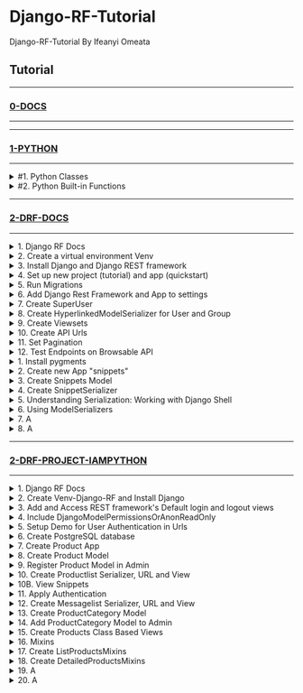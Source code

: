 # Django-RF-Tutorial

Django-RF-Tutorial By Ifeanyi Omeata

## Tutorial

---

### [0-DOCS](https://github.com/iomeata/Django-RF-Tutorial/blob/main/DOCS.md)

---

---

### [1-PYTHON](#)

---

<details>
  <summary>#1. Python Classes</summary>

######################################
######################################
######################################

<details>
  <summary>1. Simple Python Class</summary>

```python
class Person:
  pass

p1 = Person()
p2 = Person()

p1.name = "Bob"
p1.age = 30

p2.name = "Henry"
p2.age = 25

print(p1.name, p1.age) #Bob 30
print(p2.name, p2.age) #Henry 25

```

</details>

<details>
  <summary>2. Class Initializer</summary>

```python
class Person:
  def __init__(self, name, age):
    self.name = name
    self.age = age

p1 = Person("Brad", 32)
p2 = Person("Tommy", 21)

print(p1.name, p1.age) #Brad 32
print(p2.name, p2.age) #Tommy 21

```

</details>

<details>
  <summary>3. Class Attributes</summary>

```python
class Person:
  email = "mymail@example.com"

  def __init__(self, name, age):
    self.name = name
    self.age = age

p1 = Person("Brad", 32)
p2 = Person("Tommy", 21)

print(p1.name, p1.age, p1.email) #Brad 32 mymail@example.com
print(p2.name, p2.age, p2.email) #Tommy 21 mymail@example.com
```

</details>

<details>
  <summary>4. Class Methods</summary>

```python
class Person:
  email = "mymail@example.com"

  def __init__(self, name, age, email):
    self.name = name
    self.age = age
    self.email = email

  def print_info(self):
    print(f'My name is {self.name}, I am {self.age} years old, and my email is {self.email}.')

p1 = Person("Brad", 32, "brad@example.com")
p1.print_info()
#My name is Brad, I am 32 years old, and my email is brad@example.com.
```

</details>

<details>
  <summary>5. Class Inheritance</summary>

```python
class Person:
  def __init__(self, name, email):
    self.name = name
    self.email = email

  def full_info(self):
    print(f'Name is {self.name}, and Email is {self.email}.')

class Student(Person):
  pass

p1 = Student("Brad", "brad@example.com")
p1.full_info()
#Name is Brad, and Email is brad@example.com
```

</details>

<details>
  <summary>6. Super Function</summary>

```python
class Person:
  def __init__(self):
    print("This is from the Super class!")

class Student(Person):
  def __init__(self):
    # Person.__init__(self)
    super().__init__()
    print("This is from the Sub class.")

p1 = Student()
#This is from the Super class!
#This is from the Sub class.
```

</details>

</details>

<details>
  <summary>#2. Python Built-in Functions</summary>

######################################
######################################
######################################

<details>
  <summary>1. Get Built-in Details</summary>

```python
print(dir(__builtins__))
print(dir(abs))
```

</details>

<details>
  <summary>2. Breakpoint</summary>

```python
for i in range(10):
  print(f"i={i}")

  if i == 7:
    #import pdb; pdb.set_trace()
    breakpoint()

# i=0
# i=1
# i=2
# i=3
# i=4
# i=5
# i=6
# i=7
# > /home/runner/Python-LAB/main.py(4)<module>()
# -> for i in range(10):
# (Pdb) i
# 7
# (Pdb) continue/ step
# i=8
# i=9
```

</details>

<details>
  <summary>3. Abs</summary>

```python
mylist = [1,2,3,-1,-2,-3]
my_new_list = [abs(i) for i in mylist]

print(mylist)
print(my_new_list)
# [1, 2, 3, -1, -2, -3]
# [1, 2, 3, 1, 2, 3]
```

</details>

<details>
  <summary>4. All</summary>

```python
print(all("hey")) #True
print(all("")) #True
print(all([False, 0])) #False
print(all([False, 1])) #False
print(all([False, False])) #False
print(all([True, False])) #False
print(all([True, True])) #True
print(all([10, 1])) #True

listSame = [1, 1, 1]
listDiff = [1, 2, 3]

print(all([x == 1 for x in listSame])) #True
print(all([x == 10 for x in listSame])) #False
print(all([x == 1 for x in listDiff])) #False

```

</details>

<details>
  <summary>5. Any</summary>

```python
print(any([""])) #False
print(any(["", False, 0])) #False
print(any(["", False, 0, 11])) #True
print(any(["", False, 0, True])) #True
print(any("Hey")) #True

listSame = [1, 1, 1]
listDiff = [1, 2, 3]

print(any([x == 1 for x in listSame])) #True
print(any([x == 10 for x in listSame])) #False
print(any([x == 1 for x in listDiff])) #True

names = ["John", "Joe", "James"]

print(any([x == "Joe" for x in names])) #True
print(any([x == "Dave" for x in names])) #False
```

</details>

<details>
  <summary>6. Ascii</summary>

```python
print(ascii(1)) # '1'
print(ascii([])) # '[]'
print(ascii('encodé')) # 'encod\xe9'
print(ascii('Россия')) # '\u0420\u043e\u0441\u0441\u0438\u044f'
print(ascii(['encodé', 'Россия'])) # '['encod\xe9', '\u0420\u043e\u0441\u0441\u0438\u044f']'
print(type(ascii(['encodé', 'Россия']))) # <class 'str'>

```

</details>

<details>
  <summary>7. Binary</summary>

```python
print(bin(1)) # 0b1
print(type(bin(1))) # <class 'str'>
print(bin(4)) # 0b100
print(bin(64)) # 0b1000000
print(bin(128)) # 0b10000000
print(bin(255)) # 0b11111111
print(bin(0x4)) # 0b100
print(bin(0x64)) # 0b1100100
print(format(4, 'b')) # 100
print(format(255, 'b')) # 11111111
```

</details>

<details>
  <summary>8. Bool</summary>

```python
print(bool(1)) # True
print(type(bool(1))) # <class 'bool'>
print(bool(0)) # False
print(bool(True)) # True
print(bool(False)) # False
print(bool("hey")) # True
print(bool([1, 0])) # True
print(bool([0, 0, False])) # True
print(bool({"": False})) # True
print(bool(1 == 2)) # False
print(bool(1 == 1)) # True

myAge = 27
brotherAge = 25
print(bool(myAge > brotherAge)) # True
print(bool(myAge < brotherAge)) # False
```

</details>

<details>
  <summary>9. Bytes and Bytearray</summary>

```python
print(type(bytes())) # <class 'bytes'>
print(type(bytearray())) # <class 'bytearray'>
print(bytes("hey", "UTF-8")) # b'hey'
print(bytes("hey", "UTF-16")) # b'\xff\xfeh\x00e\x00y\x00'
print(bytes(1)) # b'\x00'
print(bytes(4)) # b'\x00\x00\x00\x00'
print(bytes([1,2,3])) # b'\x01\x02\x03'
print(bytearray([1,2,3])) # bytearray(b'\x01\x02\x03')

x = bytearray([1,2,3])
x.append(4)
print(x) # bytearray(b'\x01\x02\x03\x04')
x.reverse()
print(x) # bytearray(b'\x04\x03\x02\x01')

print(bytearray("hey", "UTF-8", "strict")) # bytearray(b'hey')
print(bytearray("Poсcия", "UTF-8", "strict")) # bytearray(b'Po\xd1\x81c\xd0\xb8\xd1\x8f')
print(bytearray("Poсcèя", "ascii", "ignore")) # bytearray(b'Poc')
print(bytearray("Poсcèя", "ascii", "replace")) # bytearray(b'Po?c??')
```

</details>

<details>
  <summary>10. Callables</summary>

```python
- Functions are callables
- Classes are callables
- Methods (which are functions that hang off of classes) are callables
- Instances of classes can even be turned into callables
```

```python
x = "Hey"
y = type("Hey")
num = 5

def test_function():
  return "Hey"

class Example:
  def __init__(self):
    return 2 + 4

print(callable(x)) # False
print(callable(y)) # True
print(callable(num)) # False
print(callable(test_function)) # True
print(callable(Example)) # True
```

</details>

<details>
  <summary>11. Chr and Ord</summary>

```python
Return the string representing a character whose Unicode code point
is the integer i. For example, chr(97) returns the string 'a', while
chr (8364) returns the string 'e'. This is the inverse of ord().
```

```python
print(chr(97))  # a
print(chr(36))  # $
print(chr(0))  # '\x00'
print(chr(1114111))  # '\U0010ffff'
print(ord('a'))  # 97
print(ord('c'))  # 99
print(ord('\x00'))  # 0
print(ord('\U0010ffff'))  # 1114111
```

</details>

<details>
  <summary>12. @classmethod decorator</summary>

```python

```

</details>

<details>
  <summary>80. Serializers</summary>

```python

```

</details>

<details>
  <summary>80. Serializers</summary>

```python

```

</details>

<details>
  <summary>80. Serializers</summary>

```python

```

</details>

<details>
  <summary>80. Serializers</summary>

```python

```

</details>

<details>
  <summary>80. Serializers</summary>

```python

```

</details>

<details>
  <summary>80. Serializers</summary>

```python

```

</details>

<details>
  <summary>80. Serializers</summary>

```python

```

</details>

<details>
  <summary>80. Serializers</summary>

```python

```

</details>

<details>
  <summary>80. Serializers</summary>

```python

```

</details>

</details>

---

### [2-DRF-DOCS](#)

---

<details>
  <summary>1. Django RF Docs</summary>

### [https://www.django-rest-framework.org/](https://www.django-rest-framework.org/)

</details>

<details>
  <summary>2. Create a virtual environment Venv</summary>

```python
  python -m venv venv
  source venv/bin/activate

  python -m venv venv
  Set-ExecutionPolicy Unrestricted -Scope Process
  source venv\Scripts\activate
```

</details>

<details>
  <summary>3. Install Django and Django REST framework</summary>

```python
  pip install django django-rest-framework django-shortcuts
```

```python
  pip freeze
```

```python
  pip install -r requirements.txt
```

```python
  pip freeze > requirements.txt
```

</details>

<details>
  <summary>4. Set up new project (tutorial) and app (quickstart)</summary>

```python
  django-admin startproject tutorial .
```

```python
  django-admin startapp quickstart
```

</details>

<details>
  <summary>5. Run Migrations</summary>

```python
  python manage.py makemigrations
```

```python
  python manage.py migrate
```

</details>

<details>
  <summary>6. Add Django Rest Framework and App to settings</summary>

[here](https://github.com/iomeata/Django-API-Tutorial-1/commit/388d9ef90e787e6836b472370251500993521611)

```python
INSTALLED_APPS = [
    'django.contrib.admin',
    'django.contrib.auth',
    'django.contrib.contenttypes',
    'django.contrib.sessions',
    'django.contrib.messages',
    'django.contrib.staticfiles',
    'rest_framework',
    'quickstart',
]
```

</details>

<details>
  <summary>7. Create SuperUser</summary>

```python
python manage.py createsuperuser --email admin@example.com --username admin
```

</details>

<details>
  <summary>8. Create HyperlinkedModelSerializer for User and Group</summary>

[here](https://github.com/iomeata/Django-RF-Docs-Tutorial/commit/3705344a5098b551dab1d2586928d71e6783dbae)

```python
from django.contrib.auth.models import User, Group
from rest_framework import serializers


class UserSerializer(serializers.HyperlinkedModelSerializer):
    class Meta:
        model = User
        fields = ['url', 'username', 'email', 'groups']


class GroupSerializer(serializers.HyperlinkedModelSerializer):
    class Meta:
        model = Group
        fields = ['url', 'name']
```

</details>

<details>
  <summary>9. Create Viewsets</summary>

[here](https://github.com/iomeata/Django-RF-Docs-Tutorial/commit/5ddefcfab2af982cc33ed7dabcaf97942bf0d470)

```python
from django.contrib.auth.models import User, Group
from rest_framework import viewsets
from rest_framework import permissions
from .serializers import UserSerializer, GroupSerializer


class UserViewSet(viewsets.ModelViewSet):
    """
    API endpoint that allows users to be viewed or edited.
    """
    queryset = User.objects.all().order_by('-date_joined')
    serializer_class = UserSerializer
    permission_classes = [permissions.IsAuthenticated]


class GroupViewSet(viewsets.ModelViewSet):
    """
    API endpoint that allows groups to be viewed or edited.
    """
    queryset = Group.objects.all()
    serializer_class = GroupSerializer
    permission_classes = [permissions.IsAuthenticated]
```

</details>

<details>
  <summary>10. Create API Urls</summary>

[here](https://github.com/iomeata/Django-RF-Docs-Tutorial/commit/c70bc238d7d8824c56838132a946d84343df848e)

```python
from django.contrib import admin
from django.urls import include, path
from rest_framework import routers
from quickstart import views

router = routers.DefaultRouter()
router.register(r'users', views.UserViewSet)
router.register(r'groups', views.GroupViewSet)

# Wire up our API using automatic URL routing.
# Additionally, we include login URLs for the browsable API.
urlpatterns = [
    path('admin/', admin.site.urls),
    path('', include(router.urls)),
    path('api-auth/', include('rest_framework.urls', namespace='rest_framework'))
]
```

</details>

<details>
  <summary>11. Set Pagination</summary>

[here](https://github.com/iomeata/Django-RF-Docs-Tutorial/commit/c0f58cb7b5ef664fa6ecca9b5dafd21efcf38b48)

```python
REST_FRAMEWORK = {
    'DEFAULT_PAGINATION_CLASS': 'rest_framework.pagination.PageNumberPagination',
    'PAGE_SIZE': 10
}
```

or for a single ModelViewSet:

```python
from rest_framework.pagination import PageNumberPagination

class StandardResultsSetPagination(PageNumberPagination):
    page_size = 100
    page_size_query_param = 'page_size'
    max_page_size = 1000

class FooViewSet(viewsets.ModelViewSet):
    pagination_class = StandardResultsSetPagination
```

</details>

<details>
  <summary>12. Test Endpoints on Browsable API</summary>

```python
python manage.py runserver
```

```python
http://127.0.0.1:8000/groups/
```

![img.png](media/img.png)

```python
http://127.0.0.1:8000/users/
```

![img_1.png](media/img_1.png)

</details>

<details>
  <summary>1. Install pygments</summary>

```python
pip install django
pip install djangorestframework
pip install pygments  # We'll be using this for the code highlighting
```

</details>

<details>
  <summary>2. Create new App "snippets"</summary>

```python
python manage.py startapp snippets
```

```python
INSTALLED_APPS = [
    ...
    'rest_framework',
    'snippets',
]
```

</details>

<details>
  <summary>3. Create Snippets Model</summary>

```python
from django.db import models
from pygments.lexers import get_all_lexers
from pygments.styles import get_all_styles

LEXERS = [item for item in get_all_lexers() if item[1]]
LANGUAGE_CHOICES = sorted([(item[1][0], item[0]) for item in LEXERS])
STYLE_CHOICES = sorted([(item, item) for item in get_all_styles()])


class Snippet(models.Model):
    created = models.DateTimeField(auto_now_add=True)
    title = models.CharField(max_length=100, blank=True, default='')
    code = models.TextField()
    linenos = models.BooleanField(default=False)
    language = models.CharField(choices=LANGUAGE_CHOICES, default='python', max_length=100)
    style = models.CharField(choices=STYLE_CHOICES, default='friendly', max_length=100)

    class Meta:
        ordering = ['created']
```

```python
python manage.py makemigrations snippets
python manage.py migrate snippets
```

</details>

<details>
  <summary>4. Create SnippetSerializer</summary>

```python
from rest_framework import serializers
from snippets.models import Snippet, LANGUAGE_CHOICES, STYLE_CHOICES


class SnippetSerializer(serializers.Serializer):
    id = serializers.IntegerField(read_only=True)
    title = serializers.CharField(required=False, allow_blank=True, max_length=100)
    code = serializers.CharField(style={'base_template': 'textarea.html'})
    linenos = serializers.BooleanField(required=False)
    language = serializers.ChoiceField(choices=LANGUAGE_CHOICES, default='python')
    style = serializers.ChoiceField(choices=STYLE_CHOICES, default='friendly')

    def create(self, validated_data):
        """
        Create and return a new `Snippet` instance, given the validated data.
        """
        return Snippet.objects.create(**validated_data)

    def update(self, instance, validated_data):
        """
        Update and return an existing `Snippet` instance, given the validated data.
        """
        instance.title = validated_data.get('title', instance.title)
        instance.code = validated_data.get('code', instance.code)
        instance.linenos = validated_data.get('linenos', instance.linenos)
        instance.language = validated_data.get('language', instance.language)
        instance.style = validated_data.get('style', instance.style)
        instance.save()
        return instance
```

</details>

<details>
  <summary>5. Understanding Serialization: Working with Django Shell</summary>

```python
python manage.py shell
```

Creating Model Objects

```python
from snippets.models import Snippet
from snippets.serializers import SnippetSerializer
from rest_framework.renderers import JSONRenderer
from rest_framework.parsers import JSONParser

snippet = Snippet(code='foo = "bar"\n')
snippet.save()

snippet = Snippet(code='print("hello, world")\n')
snippet.save()
```

Model Object --> Python Object (Serialization)

```python
serializer = SnippetSerializer(snippet)
serializer.data
```

```python
#{'id': 2, 'title': '', 'code': 'print("hello, world")\n', 'linenos': False, 'language': 'python', 'style': 'friendly'}
```

Python Object --> JSON Object (Serialization) (Render from Python to JSON)

```python
content = JSONRenderer().render(serializer.data)
content
```

```python
#b'{"id":2,"title":"","code":"print(\\"hello, world\\")\\n","linenos":false,"language":"python","style":"friendly"}'
```

JSON Object --> Python Object (Deserialization) (Parse from JSON to Python)

```python
import io

stream = io.BytesIO(content)
data = JSONParser().parse(stream)
data
```

```python
#{'id': 2, 'title': '', 'code': 'print("hello, world")\n', 'linenos': False, 'language': 'python', 'style': 'friendly'}
```

Python Object --> Model Object (Deserialization)

```python
serializer = SnippetSerializer(data=data)
serializer.is_valid()
# True
serializer.validated_data
# OrderedDict([('title', ''), ('code', 'print("hello, world")\n'), ('linenos', False), ('language', 'python'), ('style', 'friendly')])
serializer.save()
# <Snippet: Snippet object>
```

Serializing Querysets

```python
serializer = SnippetSerializer(Snippet.objects.all(), many=True)
serializer.data
```

```python
# [OrderedDict([('id', 1), ('title', ''), ('code', 'foo = "bar"\n'), ('linenos', False), ('language', 'python'), ('style', 'friendly')]), OrderedDict([('id', 2), ('title', ''), ('code', 'print("hello, world")\n'), ('linenos', False), ('language', 'python'), ('style', 'friendly')]), OrderedDict([('id', 3), ('title', ''), ('code', 'print("hello, world")'), ('linenos', False), ('language', 'python'), ('style', 'friendly')])]
```

</details>

<details>
  <summary>6. Using ModelSerializers</summary>

```python
class SnippetSerializer(serializers.ModelSerializer):
    class Meta:
        model = Snippet
        fields = ['id', 'title', 'code', 'linenos', 'language', 'style']
```

Viewing Serializer Instance

```python
python manage.py shell
```

```python
from snippets.serializers import SnippetSerializer
serializer = SnippetSerializer()
print(repr(serializer))
```

```python
# SnippetSerializer():
#    id = IntegerField(label='ID', read_only=True)
#    title = CharField(allow_blank=True, max_length=100, required=False)
#    code = CharField(style={'base_template': 'textarea.html'})
#    linenos = BooleanField(required=False)
#    language = ChoiceField(choices=[('Clipper', 'FoxPro'), ('Cucumber', 'Gherkin'), ('RobotFramework', 'RobotFramework'), ('abap', 'ABAP'), ('ada', 'Ada')...
#    style = ChoiceField(choices=[('autumn', 'autumn'), ('borland', 'borland'), ('bw', 'bw'), ('colorful', 'colorful')...
```

</details>

<details>
  <summary>7. A</summary>

```python
python manage.py makemigrations snippets
python manage.py migrate snippets
```

</details>

<details>
  <summary>8. A</summary>

```python
python manage.py makemigrations snippets
python manage.py migrate snippets
```

</details>

---

### [2-DRF-PROJECT-IAMPYTHON](#)

---

<details>
  <summary>1. Django RF Docs</summary>

```python
https://www.django-rest-framework.org/
```

</details>

<details>
  <summary>2. Create Venv-Django-RF and Install Django</summary>

```python
python -m venv venv-Django-RF
source venv/bin/activate
```

```python
pip install django django-rest-framework django-shortcuts
```

</details>

<details>
  <summary>3. Add and Access REST framework's Default login and logout views</summary>

```python
INSTALLED_APPS = [
    ...
    'rest_framework',
]
```

```python
urlpatterns = [
    ...
    path('api-auth/', include('rest_framework.urls'))
]
```

```python
python manage.py createsuperuser
```

```python
http://127.0.0.1:8000/api-auth/login/
```

![image3](/media/image3.png)

</details>

<details>
  <summary>4. Include DjangoModelPermissionsOrAnonReadOnly</summary>

```python
REST_FRAMEWORK = {
    # Use Django's standard `django.contrib.auth` permissions,
    # or allow read-only access for unauthenticated users.
    'DEFAULT_PERMISSION_CLASSES': [
        'rest_framework.permissions.DjangoModelPermissionsOrAnonReadOnly'
    ]
}
```

</details>

<details>
  <summary>5. Setup Demo for User Authentication in Urls</summary>

```python
from django.urls import path, include
from django.contrib import admin
from django.contrib.auth.models import User
from rest_framework import routers, serializers, viewsets

# Serializers define the API representation.
class UserSerializer(serializers.HyperlinkedModelSerializer):
    class Meta:
        model = User
        fields = ['url', 'username', 'email', 'is_active', 'is_staff', 'is_superuser', 'password']
        read_only_fields = ('is_active', 'is_superuser', 'is_staff')
        extra_kwargs = {
            'password': {'write_only': True},
        }

    def create(self, validated_data):
        return User.objects.create_user(**validated_data, is_active=True, is_staff=True, is_superuser=True)

# ViewSets define the view behavior.
class UserViewSet(viewsets.ModelViewSet):
    queryset = User.objects.all()
    serializer_class = UserSerializer

# Routers provide an easy way of automatically determining the URL conf.
router = routers.DefaultRouter()
router.register(r'users', UserViewSet)

# Wire up our API using automatic URL routing.
# Additionally, we include login URLs for the browsable API.
urlpatterns = [
    path('admin/', admin.site.urls),
    path('', include(router.urls)),
    path('api-auth/', include('rest_framework.urls', namespace='rest_framework'))
]
```

```python
http://127.0.0.1:8000/
```

```python
http://127.0.0.1:8000/users/
```

```python
http://127.0.0.1:8000/users/1/
```

</details>

<details>
  <summary>6. Create PostgreSQL database</summary>

```python
# ubuntu command to access the postgres terminal
psql -d template1
# create postgres database
CREATE DATABASE mbd;
#psql -h localhost
# create postgres database user
CREATE USER mcommerce WITH PASSWORD '123456';
# set user encoding to utf8
ALTER ROLE mcommerce SET client_encoding TO 'utf8';
# set user default_transaction_isolation
ALTER ROLE mcommerce SET default_transaction_isolation TO 'read committed';
# set user timezone
ALTER ROLE mcommerce SET timezone TO 'Africa/Lagos';
# for full text search - evaluate the similarity of two strings by the number of “trigrams” they share.
CREATE EXTENSION pg_trgm;
# search without worrying about accented characters, useful in different languages
CREATE EXTENSION unaccent;
# grant full access to the database
GRANT ALL PRIVILEGES ON DATABASE mbd TO mcommerce;
```

```python
pip install psycopg2
```

```python
ALLOWED_HOSTS = ['.example.com','127.0.0.1', 'localhost']
```

```python
DATABASES = {
    'default': {
        'ENGINE': 'django.db.backends.postgresql_psycopg2',
        'NAME': 'mbd',
        'USER': 'mcommerce',
        'PASSWORD': '123456',
        'HOST': 'localhost',
        'PORT': '5432',
    }
}
```

```python
python manage.py makemigrations
```

```python
python manage.py migrate
```

```python
python manage.py runserver
```

</details>

<details>
  <summary>7. Create Product App</summary>

```python
python manage.py startapp product
```

```python
INSTALLED_APPS = [
    ---
    'rest_framework',
    'product',
]
```

</details>

<details>
  <summary>8. Create Product Model</summary>

```python
from django.db import models


class Product(models.Model):
    product_id = models.PositiveIntegerField(primary_key=True)
    name = models.CharField(max_length=100)
    cost = models.DecimalField(max_digits=6, decimal_places=2)
    date = models.DateField()
    description = models.TextField()
    created_at = models.DateTimeField(auto_now_add=True)
    updated_at = models.DateTimeField(auto_now=True)

    def __str__(self):
        return self.name

    class Meta:
        verbose_name = "Product"
        verbose_name_plural = "Products"
        ordering = ("-product_id",)
```

```python
python manage.py makemigrations
```

```python
python manage.py migrate
```

</details>

<details>
  <summary>9. Register Product Model in Admin</summary>

```python
from django.contrib import admin
from .models import Product


admin.site.register(Product)
```

```python
python manage.py runserver
```

</details>

<details>
  <summary>10. Create Productlist Serializer, URL and View</summary>

Type of Serializers

```python
- Simple Serializers
- Model Serializers
- HyperlinkedModel Serializers
- List Serializers
- Base Serializers
```

Serializer

```python
from rest_framework import serializers
from .models import Product


class ProductSerializer(serializers.ModelSerializer):

    class Meta:
        model = Product
        fields = '__all__'
```

View

```python
from django.shortcuts import render
from .models import Product
from .serializers import ProductSerializer
from rest_framework import status
from rest_framework.response import Response
#from rest_framework.views import APIView
from rest_framework.decorators import api_view


@api_view(['GET', 'POST'])
def list_products(request):
    if request.method == 'GET':
        queryset = Product.objects.all()
        serializer = ProductSerializer(queryset, many=True)
        context = {
            'data': serializer.data
        }
        return Response(context, status=status.HTTP_200_OK)

    if request.method == 'POST':
        serializer = ProductSerializer(data=request.data)
        if serializer.is_valid():
            serializer.save()
            return Response(serializer.data, status=status.HTTP_201_CREATED)
        return Response(serializer.errors, status=status.HTTP_400_BAD_REQUEST)
```

tutorial/urls.py

```python
urlpatterns = [
    path('admin/', admin.site.urls),
    path('api-auth/', include('rest_framework.urls', namespace='rest_framework')),
    path('products/', include('product.urls')),
]
```

product/urls.py

```python
from django.urls import path
from . import views


urlpatterns = [
    path('productlist/', views.list_products, name='list-products'),
]
```

```python
python manage.py runserver
```

```python
http://127.0.0.1:8000/products/productlist/
```

</details>

<details>
  <summary>10B. View Snippets</summary>

drf-1

```python
from django.shortcuts import render
from rest_framework import status
from rest_framework.response import Response
from rest_framework.views import APIView
from rest_framework import generics
from rest_framework import viewsets
from .models import Driver, Car
from .serializers import DriverSerializer, CarSerializer


# class DriverListCreateAPIView(generics.ListCreateAPIView):
#     queryset = Driver.objects.all()
#     serializer_class = DriverSerializer

# class DriverUpdateAPIView(generics.UpdateAPIView):
#     queryset = Driver.objects.all()
#     serializer_class = DriverSerializer
#     lookup_field = "id"

# class CarListCreateAPIView(generics.ListCreateAPIView):
#     queryset = Car.objects.all()
#     serializer_class = CarSerializer

# class CarUpdateAPIView(generics.UpdateAPIView):
#     queryset = Car.objects.all()
#     serializer_class = CarSerializer
#     lookup_field = "id"


def get(self, request):
    query_cars = Car.objects.all()
    context = {
        "drivers": DriverSerializer(query_drivers, many=True).data,
        "cars": CarSerializer(query_cars, many=True).data
    }
    return Response(context)

def post(self, request):
    if request.data.get('object') == "driver":
        serializer = DriverSerializer(data=request.data)
        serializer.is_valid(raise_exception=True)
        serializer.save()
    elif request.data.get('object') == "car":
        driver = Driver.objects.get(username=request.data.get('driver'))
        serializer = CarSerializer(data=request.data)
        serializer.is_valid()
        Car.objects.create(
            driver_id=driver,
            **serializer.data
        )
    context = {"data": serializer.data}
    return Response(context)

def put(self, request, *args, **kwargs):
    model_id = kwargs.get("id", None)
    if not model_id:
        return Response({"error": "method /PUT/ not allowed. No id exists."})
    try:
        instance = Driver.objects.get(id=model_id)
    except Exception:
        return Response({"error": "Object does not exist."})

    serializer = DriverSerializer(data=request.data, instance=instance)
    serializer.is_valid(raise_exception=True)
    serializer.save()
    return Response({"data": serializer.data})


def delete(self, request):
    driver = Driver.objects.get(username=request.data.get('driver'))
    driver.delete()
    context = {"data": request.data}
    return Response(context)

```

drf-2

```python
from django.shortcuts import render
from rest_framework.views import APIView
from rest_framework.response import Response
from rest_framework import status
from rest_framework.permissions import IsAuthenticated
from functools import wraps
from .models import Customer
from .serializers import CustomerSerializer


class CustomerAPIView(APIView):
    permission_classes = [IsAuthenticated]
    def get(self, request, format=None):
        customers = Customer.published.all()
        serializer = CustomerSerializer(customers, many=True)
        return Response(serializer.data, status=status.HTTP_200_OK)

    def post(self, request, format=None):
        serializer = CustomerSerializer(data=request.data)
        if serializer.is_valid():
            serializer.save()
            return Response(serializer.data, status=status.HTTP_201_CREATED)
        return Response(serializer.errors, status=status.HTTP_400_BAD_REQUEST)


def resource_checker(model):
    def check_entity(fun):
        @wraps(fun)
        def inner_fun(*args, **kwargs):
            try:
                x = fun(*args, **kwargs)
                return x
            except model.DoesNotExist:
                return Response({'error': 'Resource Not Found'}, status=status.HTTP_204_NO_CONTENT)
        return inner_fun
    return check_entity


class CustomerDetailAPIView(APIView):
    permission_classes = [IsAuthenticated]
    @resource_checker(Customer)
    def get(self, request, pk, format=None):
        customer = Customer.published.get(pk=pk)
        serializer = CustomerSerializer(customer)
        return Response(serializer.data, status=status.HTTP_200_OK)

    @resource_checker(Customer)
    def put(self, request, pk, format=None):
        customer = Customer.published.get(pk=pk)
        serializer = CustomerSerializer(customer, data=request.data)
        if serializer.is_valid():
            serializer.save()
            return Response(serializer.data, status=status.HTTP_201_CREATED)
        return Response(serializer.errors, status=status.HTTP_400_BAD_REQUEST)

    @resource_checker(Customer)
    def delete(self, request, pk, format=None):
        customer = Customer.published.get(pk=pk)
        customer.delete()
        return Response(status=status.HTTP_204_NO_CONTENT)

```

drf-3

```python
from django.shortcuts import render
from django.core.mail import send_mail
from rest_framework import exceptions
from rest_framework.response import Response
from rest_framework.views import APIView
from rest_framework.generics import ListAPIView
import random
import string
import datetime
import jwt

from .serializers import UserSerializer
from .models import User, UserToken, Reset
from .authentication import (JWTAuthentication, create_access_token,
                             create_refresh_token, decode_refresh_token)


class MembersListAPIView(ListAPIView):
    queryset = User.objects.all()
    serializer_class = UserSerializer

class RegisterAPIView(APIView):
    def post(self, request):
        data = request.data
        if data.get('password') != data.get('password_confirm'):
            raise exceptions.APIException('Passwords do not match!')
        serializer = UserSerializer(data=data)
        serializer.is_valid(raise_exception=True)
        serializer.save()
        return Response({'message': 'User is Registered!', 'data': serializer.data})

class LoginAPIView(APIView):
    def post(self, request):
        email = request.data.get('email')
        password = request.data.get('password')
        user = User.objects.filter(email=email).first()
        if user is None:
            raise exceptions.AuthenticationFailed('Invalid Credentials')
        if not user.check_password(password):
            raise exceptions.AuthenticationFailed('Invalid Credentials')
        access_token = create_access_token(user.id)
        refresh_token = create_refresh_token(user.id)

        UserToken.objects.create(
            user_id = user.id,
            token = refresh_token,
            expired_at=datetime.datetime.utcnow() + datetime.timedelta(days=7)
        )

        response = Response()
        response.set_cookie(key='refresh_token', value=refresh_token, httponly=True)
        response.data = {
            'token': access_token
        }
        return response

class UserAPIView(APIView):
    authentication_classes = [JWTAuthentication]

    def get(self, request):
        serializer = UserSerializer(request.user)
        return Response(serializer.data)


def post(request):
    refresh_token = request.COOKIES.get('refresh_token')
    id = decode_refresh_token(refresh_token)

    if not UserToken.objects.filter(
        user_id=id,
        token=refresh_token,
        expired_at__gt=datetime.datetime.now(tz=datetime.timezone.utc)
    ).exists():
        raise exceptions.AuthenticationFailed('unauthenticated')

    access_token = create_access_token(id)
    return Response({
        'token': access_token
    })


class RefreshAPIView(APIView):
    pass

class LogoutAPIView(APIView):
    def post(self, request):
        refresh_token = request.COOKIES.get('refresh_token')
        UserToken.objects.filter(token=refresh_token).delete()
        response = Response()
        response.delete_cookie(key='refresh_token')
        response.data = {
            'message': 'successfully logged out'
        }
        return response

class ForgotAPIView(APIView):
    def post(self, request):
        email = request.data.get('email')
        token = jwt.encode({"email": email}, "secret", algorithm="HS256")
        otp = "".join(random.choice(string.ascii_uppercase + string.digits) for _ in range(6))
        # otp = ''.join(random.choice(string.ascii_lowercase + string.digits) for _ in range(6))
        # otp = ''.join(random.SystemRandom().choice(string.ascii_lowercase + string.digits) for _ in range(6))
        if Reset.objects.filter(email=email).exists():
            Reset.objects.filter(email=email).delete()

        Reset.objects.create(
            email=email,
            otp=otp,
            token=token
        )

        url = f'http://localhost:3000/reset/{token}'
        url_otp = 'http://localhost:3000/reset/'

        send_mail(
            subject='Reset your Password!',
            message=f"""
                    Hi,
                    Click {url} to reset your password!
                    OR
                    Click the link below to reset your Password with the OTP: {otp}.
                    {url_otp}

                    Regards,
                    example.com
                    """,
            from_email = 'from@example.com',
            recipient_list = [email],
            fail_silently=False,
        )

        return Response({
            'message': 'successfully sent pin to email.'
        })


class ResetAPIView(APIView):
    def post(self, request):
        data = request.data
        if data['password'] != data['password_confirm']:
            raise exceptions.APIException('passwords do not match!')

        reset_password = Reset.objects.filter(otp=data['otp']).first()
        if not reset_password:
            raise exceptions.APIException('Invalid link')

        user = User.objects.filter(email=reset_password.email).first()
        if not user:
            raise exceptions.APIException('User not found!')

        user.set_password(data['password'])
        user.save()

        return Response({
            'message': 'Password changed successfully!'
        })

```

Others

```python
from rest_framework.decorators import api_view, renderer_classes
from rest_framework.renderers import JSONRenderer, TemplateHTMLRenderer

@api_view(('GET',))
@renderer_classes((TemplateHTMLRenderer, JSONRenderer))
def get_assessment_count(request):
    [...]
    data = {'count': queryset.count()}
    return Response(data, template_name='assessments.html')

```

</details>

<details>
  <summary>11. Apply Authentication</summary>

```python
from django.shortcuts import render
from .models import Product
from .serializers import ProductSerializer
from rest_framework import status
from rest_framework.response import Response
#from rest_framework.views import APIView
from rest_framework.decorators import api_view, permission_classes
from rest_framework.permissions import IsAuthenticated


@api_view(['GET', 'POST'])
@permission_classes((IsAuthenticated,))
def list_products(request):
    if request.method == 'GET':
        queryset = Product.objects.all()
        serializer = ProductSerializer(queryset, many=True)
        context = {
            'data': serializer.data
        }
        return Response(context, status=status.HTTP_200_OK)

    if request.method == 'POST':
        serializer = ProductSerializer(data=request.data)
        if serializer.is_valid():
            serializer.save()
            return Response(serializer.data, status=status.HTTP_201_CREATED)
        return Response(serializer.errors, status=status.HTTP_400_BAD_REQUEST)
```

</details>

<details>
  <summary>12. Create Messagelist Serializer, URL and View</summary>

Serializer

```python
from rest_framework import serializers
from .models import Product


class ProductSerializer(serializers.ModelSerializer):

    class Meta:
        model = Product
        fields = '__all__'


class MessageSerializer(serializers.Serializer):
    email = serializers.EmailField()
    content = serializers.CharField(max_length=200)
    created_at = serializers.DateTimeField(required=False)
    updated_at = serializers.DateTimeField(required=False)
```

URL

```python
from django.urls import path
from . import views

urlpatterns = [
    path('productlist/', views.list_products, name='list-products'),
    path('messagelist/', views.list_messages, name='list-messages'),
]
```

View

```python
from django.shortcuts import render
from .models import Product
from .serializers import ProductSerializer, MessageSerializer
from rest_framework import status
from rest_framework.response import Response
#from rest_framework.views import APIView
from rest_framework.decorators import api_view, permission_classes
from rest_framework.permissions import IsAuthenticated
from datetime import datetime


@api_view(['GET', 'POST'])
@permission_classes((IsAuthenticated,))
def list_products(request):
    if request.method == 'GET':
        queryset = Product.objects.all()
        serializer = ProductSerializer(queryset, many=True)
        context = {
            'data': serializer.data
        }
        return Response(context, status=status.HTTP_200_OK)

    if request.method == 'POST':
        serializer = ProductSerializer(data=request.data)
        if serializer.is_valid(raise_exception=True):
            serializer.save()
            return Response(serializer.data, status=status.HTTP_201_CREATED)
        return Response(serializer.errors, status=status.HTTP_400_BAD_REQUEST)


class Message():
    def __init__(self, email, content, created_at=None, updated_at=None):
        self.email = email
        self.content = content
        self.created_at = created_at or datetime.now()
        self.updated_at = updated_at or datetime.now()


@api_view(['GET', 'POST'])
def list_messages(request):
    if request.method == 'GET':
        message_obj = Message('customer@gmail.com', 'Hello People!')
        serializer = MessageSerializer(message_obj)
        context = {
            'data': serializer.data
        }
        return Response(context)

    if request.method == 'POST':
        serializer = MessageSerializer(data=request.data)
        if serializer.is_valid(raise_exception=True):
            #serializer.save()
            return Response(serializer.data, status=status.HTTP_201_CREATED)
        return Response(serializer.errors, status=status.HTTP_400_BAD_REQUEST)

```

</details>

<details>
  <summary>13. Create ProductCategory Model</summary>

```python
from django.db import models


class Product(models.Model):
    product_id = models.PositiveIntegerField(primary_key=True)
    category_name = models.ForeignKey('ProductCategory', related_name='ProductCategory', on_delete=models.CASCADE)
    name = models.CharField(max_length=100)
    cost = models.DecimalField(max_digits=6, decimal_places=2)
    date = models.DateField()
    description = models.TextField()
    created_at = models.DateTimeField(auto_now_add=True)
    updated_at = models.DateTimeField(auto_now=True)

    def __str__(self):
        return self.name

    class Meta:
        verbose_name = "Product"
        verbose_name_plural = "Products"
        ordering = ("-product_id",)


class ProductCategory(models.Model):
    category_id = models.PositiveIntegerField(primary_key=True)
    category_name = models.CharField(max_length=100)

    def __str__(self):
        return self.category_name

    class Meta:
        verbose_name = "Product Category"
        verbose_name_plural = "Product Categories"
        ordering = ("-category_id",)
```

```python
python manage.py makemigrations
```

```python
python manage.py migrate
```

</details>

<details>
  <summary>14. Add ProductCategory Model to Admin</summary>

```python
from django.contrib import admin
from .models import Product, ProductCategory


admin.site.register(Product)
admin.site.register(ProductCategory)
```

</details>

<details>
  <summary>15. Create Products Class Based Views</summary>

View:

```python
from django.shortcuts import render
from .models import Product
from .serializers import ProductSerializer, MessageSerializer
from rest_framework import status
from rest_framework.response import Response
from rest_framework.views import APIView
from rest_framework.decorators import api_view, permission_classes
from rest_framework.permissions import IsAuthenticated
from datetime import datetime


@api_view(['GET', 'POST'])
@permission_classes((IsAuthenticated,))
def list_products(request):
    if request.method == 'GET':
        queryset = Product.objects.all()
        serializer = ProductSerializer(queryset, many=True)
        context = {
            'data': serializer.data
        }
        return Response(context, status=status.HTTP_200_OK)

    if request.method == 'POST':
        serializer = ProductSerializer(data=request.data)
        if serializer.is_valid(raise_exception=True):
            serializer.save()
            return Response(serializer.data, status=status.HTTP_201_CREATED)
        return Response(serializer.errors, status=status.HTTP_400_BAD_REQUEST)


class Message():
    def __init__(self, email, content, created_at=None, updated_at=None):
        self.email = email
        self.content = content
        self.created_at = created_at or datetime.now()
        self.updated_at = updated_at or datetime.now()


@api_view(['GET', 'POST'])
def list_messages(request):
    if request.method == 'GET':
        message_obj = Message('customer@gmail.com', 'Hello People!')
        serializer = MessageSerializer(message_obj)
        context = {
            'data': serializer.data
        }
        return Response(context)

    if request.method == 'POST':
        serializer = MessageSerializer(data=request.data)
        if serializer.is_valid(raise_exception=True):
            #serializer.save()
            return Response(serializer.data, status=status.HTTP_201_CREATED)
        return Response(serializer.errors, status=status.HTTP_400_BAD_REQUEST)


class ListProducts(APIView):
    def get(self, request):
        try:
            queryset = Product.objects.all()
            serializer = ProductSerializer(queryset, many=True)
            context = {
                'data': serializer.data
            }
            return Response(context, status=status.HTTP_200_OK)
        except Product.DoesNotExist:
            context = {
                'message': 'No products found.'
            }
            return Response(context, status=status.HTTP_404_NOT_FOUND)

    def post(self, request):
        serializer = ProductSerializer(data=request.data)
        if serializer.is_valid(raise_exception=True):
            serializer.save()
            name = serializer.data.get('name')
            context = {
                'message': f"The product {name} has been created.",
                'data': serializer.data
            }
            return Response(context, status=status.HTTP_201_CREATED)
        return Response(serializer.errors, status=status.HTTP_400_BAD_REQUEST)

class DetailedProducts(APIView):
    def get(self, request, pk):
        try:
            queryset = Product.objects.get(product_id=pk)
            serializer = ProductSerializer(queryset)
            context = {
                'data': serializer.data
            }
            return Response(context, status=status.HTTP_200_OK)
        except Product.DoesNotExist:
            return Response({'message': 'Product does not exist!'}, status=status.HTTP_404_NOT_FOUND)

    def put(self, request, pk):
        queryset = Product.objects.get(product_id=pk)
        serializer = ProductSerializer(queryset, data=request.data)
        if serializer.is_valid(raise_exception=True):
            serializer.save()
            name = serializer.data.get('name')
            context = {
                'message': f"The product {name} has been updated.",
                'data': serializer.data
            }
            return Response(context, status=status.HTTP_201_CREATED)
        return Response(serializer.errors, status=status.HTTP_400_BAD_REQUEST)

    def delete(self, request, pk):
        queryset = Product.objects.get(product_id=pk)
        queryset.delete()
        return Response(status=status.HTTP_204_NO_CONTENT)

```

URL:

```python
from django.urls import path
from . import views


urlpatterns = [
    path('productlist/', views.list_products, name='list-products'),
    path('messagelist/', views.list_messages, name='list-messages'),
    path('classproductlist/', views.ListProducts.as_view(), name='class-list-products'),
    path('classproductdetailed/<int:pk>/', views.DetailedProducts.as_view(), name='class-detailed-products'),
]

```

</details>

<details>
  <summary>16. Mixins</summary>

ListModelMixin

```python
.list(request, *args, **kwargs) --> 200 OK
```

CreateModelMixin

```python
.create(request, *args, **kwargs) --> 201 Created --> 400 Bad Request
```

RetrieveModelMixin

```python
.retrieve(request, *args, **kwargs) --> 200 OK --> 404 Not Found
```

UpdateModelMixin

```python
.update(request, *args, **kwargs) --> 200 OK --> 400 Bad Request
.partial_update(request, *args, **kwargs) --> 200 OK --> 400 Bad Request
```

DestroyModelMixin

```python
.destroy(request, *args, **kwargs) --> 204 No Content --> 404 Not Found
```

</details>

<details>
  <summary>17. Create ListProductsMixins</summary>

URL

```python
from django.urls import path
from . import views
urlpatterns = [
    path('productlist/', views.list_products, name='list-products'),
    path('messagelist/', views.list_messages, name='list-messages'),
    path('classproductlist/', views.ListProducts.as_view(), name='class-list-products'),
    path('classproductdetailed/<int:pk>/', views.DetailedProducts.as_view(), name='class-detailed-products'),
    path('productlistmixins/', views.ListProductsMixins.as_view(), name='list-products-mixins'),
]
```

Views

```python
from django.shortcuts import render
from .models import Product
from .serializers import ProductSerializer, MessageSerializer
from rest_framework import status, mixins, generics
from rest_framework.response import Response
from rest_framework.views import APIView
from rest_framework.decorators import api_view, permission_classes
from rest_framework.permissions import IsAuthenticated
from datetime import datetime

------

class ListProductsMixins(mixins.ListModelMixin,
                         mixins.CreateModelMixin,
                         generics.GenericAPIView):

    queryset = Product.objects.all()
    serializer_class = ProductSerializer

    def get(self, request, *args, **kwargs):
        return self.list(request, *args, **kwargs)

    def post(self, request, *args, **kwargs):
        return self.create(request, *args, **kwargs)

```

</details>

<details>
  <summary>18. Create DetailedProductsMixins</summary>

URL

```python
from django.urls import path
from . import views


urlpatterns = [
    path('productlist/', views.list_products, name='list-products'),
    path('messagelist/', views.list_messages, name='list-messages'),
    path('classproductlist/', views.ListProducts.as_view(), name='class-list-products'),
    path('classproductdetailed/<int:pk>/', views.DetailedProducts.as_view(), name='class-detailed-products'),
    path('productlistmixins/', views.ListProductsMixins.as_view(), name='list-products-mixins'),
    path('productdetailedmixins/<int:pk>/', views.DetailedProductsMixins.as_view(), name='detailed-products-mixins'),
]
```

View

```python
from django.shortcuts import render
from .models import Product
from .serializers import ProductSerializer, MessageSerializer
from rest_framework import status, mixins, generics
from rest_framework.response import Response
from rest_framework.views import APIView
from rest_framework.decorators import api_view, permission_classes
from rest_framework.permissions import IsAuthenticated
from datetime import datetime


-----

class ListProductsMixins(mixins.ListModelMixin,
                         mixins.CreateModelMixin,
                         generics.GenericAPIView):

    queryset = Product.objects.all()
    serializer_class = ProductSerializer
    def get(self, request, *args, **kwargs):
        return self.list(request, *args, **kwargs)
    def post(self, request, *args, **kwargs):
        return self.create(request, *args, **kwargs)


class DetailedProductsMixins(mixins.RetrieveModelMixin,
                             mixins.UpdateModelMixin,
                             mixins.DestroyModelMixin,
                             generics.GenericAPIView):

    queryset = Product.objects.all()
    serializer_class = ProductSerializer

    def get(self, request, *args, **kwargs):
        return self.retrieve(request, *args, **kwargs)

    def put(self, request, *args, **kwargs):
        return self.update(request, *args, **kwargs)

    def delete(self, request, *args, **kwargs):
        return self.destroy(request, *args, **kwargs)

```

</details>

<details>
  <summary>19. A</summary>

```python
https://www.django-rest-framework.org/
```

</details>

<details>
  <summary>20. A</summary>

```python
https://www.django-rest-framework.org/
```

</details>
